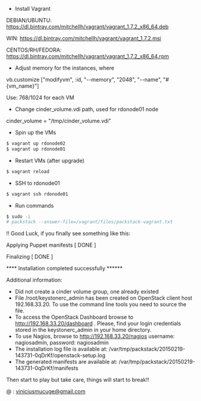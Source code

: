 - Install Vagrant

DEBIAN/UBUNTU: https://dl.bintray.com/mitchellh/vagrant/vagrant_1.7.2_x86_64.deb

WIN: https://dl.bintray.com/mitchellh/vagrant/vagrant_1.7.2.msi

CENTOS/RH/FEDORA: https://dl.bintray.com/mitchellh/vagrant/vagrant_1.7.2_x86_64.rpm

- Adjust memory for the instances, where

vb.customize ["modifyvm", :id, "--memory", "2048", "--name", "#{vm_name}"]

Use: 768/1024 for each VM

- Change cinder_volume.vdi path, used for rdonode01 node

cinder_volume = "/tmp/cinder_volume.vdi"


- Spin up the VMs
```bash
$ vagrant up rdonode02
$ vagrant up rdonode01
```
- Restart VMs (after upgrade)
```bash
$ vagrant reload
```
- SSH to rdonode01
```bash
$ vagrant ssh rdonode01
```
- Run commands
```bash
$ sudo -i
# packstack --answer-file=/vagrant/files/packstack-vagrant.txt
```

!! Good Luck, if you finally see something like this:

Applying Puppet manifests                            [ DONE ]

Finalizing                                           [ DONE ]

 **** Installation completed successfully ******


Additional information:
 * Did not create a cinder volume group, one already existed
 * File /root/keystonerc_admin has been created on OpenStack client host 192.168.33.20. To use the command line tools you need to source the file.
 * To access the OpenStack Dashboard browse to http://192.168.33.20/dashboard .
Please, find your login credentials stored in the keystonerc_admin in your home directory.
 * To use Nagios, browse to http://192.168.33.20/nagios username: nagiosadmin, password: nagiosadmin
 * The installation log file is available at: /var/tmp/packstack/20150219-143731-0qDrKf/openstack-setup.log
 * The generated manifests are available at: /var/tmp/packstack/20150219-143731-0qDrKf/manifests


Then start to play but take care, things will start to break!!

@ : viniciusmucuge@gmail.com
